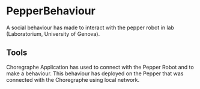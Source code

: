 # PepperBehaviour
A social behaviour has made to interact with the pepper robot in lab (Laboratorium, University of Genova).
## Tools
Choregraphe Application has used to connect with the Pepper Robot and to make a behaviour. This behaviour has deployed on the Pepper that was connected with the Choregraphe using local network.
